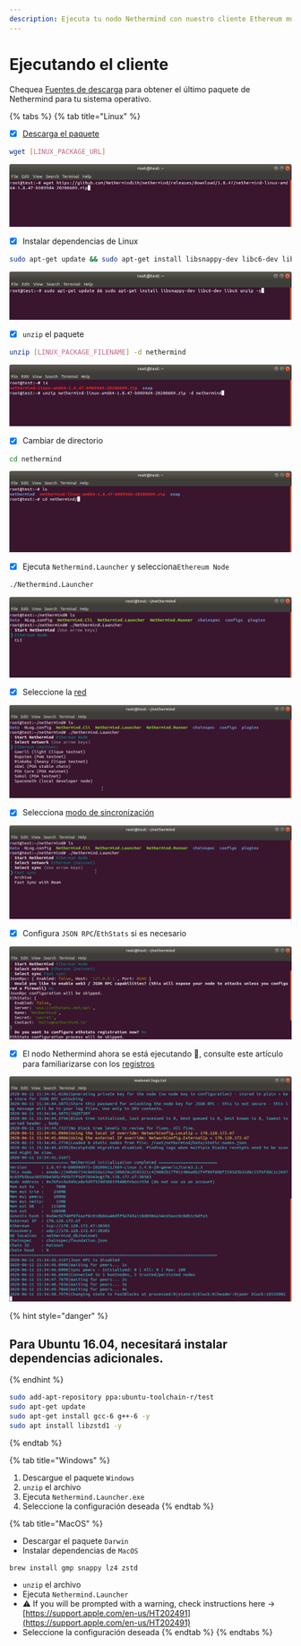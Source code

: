 ```yaml
---
description: Ejecuta tu nodo Nethermind con nuestro cliente Ethereum multiplataforma
---
```


# Ejecutando el cliente

Chequea [Fuentes de descarga](https://github.com/NethermindEth/docs/tree/784c230b658cce2db380be5e572663b39e27fb35/ethereum-client/%20download-sources%20/README.md) para obtener el último paquete de Nethermind para tu sistema operativo.

{% tabs %}
{% tab title="Linux" %}
* [x] [Descarga el paquete](../download-sources/)

```bash
wget [LINUX_PACKAGE_URL]
```

![Descargar paquete con wget](../../.gitbook/assets/image%20%282%29.png)

* [x] Instalar dependencias de Linux

```bash
sudo apt-get update && sudo apt-get install libsnappy-dev libc6-dev libc6 unzip -y
```

![Instalar dependencias de Linux](../../.gitbook/assets/image%20%2816%29.png)

* [x] `unzip` el paquete

```bash
unzip [LINUX_PACKAGE_FILENAME] -d nethermind
```

![Unzip el paquete](../../.gitbook/assets/image%20%287%29.png)

* [x] Cambiar de directorio

```bash
cd nethermind
```

![Switch directory](../../.gitbook/assets/image%20%288%29%20%281%29%20%281%29%20%281%29%20%281%29.png)

* [x] Ejecuta `Nethermind.Launcher` y selecciona`Ethereum Node`

```bash
./Nethermind.Launcher
```

![Ejecuta Nethermind.Launcher](../../.gitbook/assets/image%20%2819%29.png)

* [x] Seleccione la [red](../networks.md)

![Seleccione la red](../../.gitbook/assets/image%20%2814%29.png)

* [x] Selecciona [modo de sincronización](../sync-modes.md)

![Selecciona el modo de sincronizaci&#xF3;n](../../.gitbook/assets/image%20%285%29.png)

* [x] Configura `JSON RPC`/`EthStats` si es necesario

![JSON RPC / EthStats configuraci&#xF3;n](../../.gitbook/assets/image%20%2813%29.png)

* [x] El nodo Nethermind ahora se está ejecutando 🎉, consulte este artículo para familiarizarse con los [registros](../../#explaining-nethermind-logs)

![Nethermind client running Ethereum Mainnet](../../.gitbook/assets/image%20%2818%29%20%281%29%20%281%29%20%281%29%20%281%29%20%281%29%20%281%29%20%282%29.png)

{% hint style="danger" %}
## Para Ubuntu 16.04, necesitará instalar dependencias adicionales.
{% endhint %}

```bash
sudo add-apt-repository ppa:ubuntu-toolchain-r/test
sudo apt-get update
sudo apt-get install gcc-6 g++-6 -y
sudo apt install libzstd1 -y
```
{% endtab %}

{% tab title="Windows" %}
1. Descargue el paquete `Windows`
2. `unzip` el archivo
3. Ejecuta `Nethermind.Launcher.exe`
4. Seleccione la configuración deseada
{% endtab %}

{% tab title="MacOS" %}
* Descargar el paquete `Darwin`
* Instalar dependencias de `MacOS`

```text
brew install gmp snappy lz4 zstd
```

* `unzip` el archivo
* Ejecuta `Nethermind.Launcher`
* ⚠ If you will be prompted with a warning, check instructions here -&gt; [https://support.apple.com/en-us/HT202491](https://support.apple.com/en-us/HT202491)
* Seleccione la configuración deseada
{% endtab %}
{% endtabs %}

